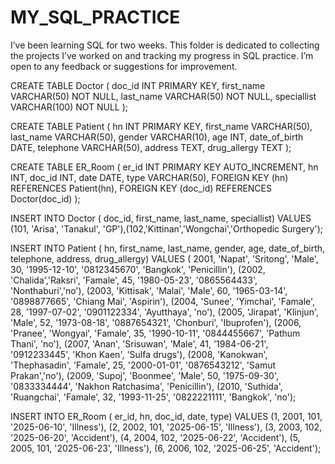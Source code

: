 # MY_SQL_PRACTICE
I’ve been learning SQL for two weeks. This folder is dedicated to collecting the projects I’ve worked on and tracking my progress in SQL practice. I’m open to any feedback or suggestions for improvement.

CREATE TABLE Doctor (
	doc_id INT PRIMARY KEY,
	first_name VARCHAR(50) NOT NULL, 
    last_name VARCHAR(50) NOT NULL,
    speciallist VARCHAR(100) NOT NULL
);

CREATE TABLE Patient (
	hn INT PRIMARY KEY,
    first_name VARCHAR(50),
    last_name VARCHAR(50),
    gender VARCHAR(10),
    age INT,
    date_of_birth DATE,
    telephone VARCHAR(50),
    address TEXT,
    drug_allergy TEXT 
);

CREATE TABLE ER_Room (
	er_id INT PRIMARY KEY AUTO_INCREMENT,
    hn INT,
    doc_id INT,
    date DATE,
    type VARCHAR(50),
    FOREIGN KEY (hn) REFERENCES Patient(hn),
    FOREIGN KEY (doc_id) REFERENCES Doctor(doc_id)
    );
    
INSERT INTO Doctor ( doc_id, first_name, last_name, speciallist)
VALUES (101, 'Arisa', 'Tanakul', 'GP'),(102,'Kittinan','Wongchai','Orthopedic Surgery');

INSERT INTO Patient ( hn, first_name, last_name, gender, age, date_of_birth, telephone, address, drug_allergy)
VALUES ( 2001, 'Napat',	'Sritong', 'Male', 30, '1995-12-10', '0812345670',	'Bangkok',	'Penicillin'),
		(2002, 'Chalida','Raksri', 'Famale', 45, '1980-05-23',	'0865564433', 'Nonthaburi','no'),
		(2003,	'Kittisak',	'Malai', 'Male', 60, '1965-03-14',	'0898877665', 'Chiang Mai',	'Aspirin'),
		(2004,	'Sunee', 'Yimchai',	'Famale', 28, '1997-07-02',	'0901122334',	'Ayutthaya', 'no'),
		(2005,	'Jirapat',	'Klinjun',	'Male',	52,	'1973-08-18', '0887654321',	'Chonburi',	'Ibuprofen'),
		(2006, 'Pranee', 'Wongyai',	'Famale', 35, '1990-10-11',	'0844455667', 'Pathum Thani', 'no'),
		(2007,	'Anan',	'Srisuwan',	'Male',	41,	'1984-06-21', '0912233445',	'Khon Kaen', 'Sulfa drugs'),
		(2008,	'Kanokwan',	'Thephasadin', 'Famale', 25, '2000-01-01', '0876543212', 'Samut Prakan','no'),
		(2009, 'Supoj',	'Boonmee', 'Male', 50, '1975-09-30', '0833334444', 'Nakhon Ratchasima',	'Penicillin'),
		(2010,	'Suthida',	'Ruangchai', 'Famale', 32,	'1993-11-25', '0822221111',	'Bangkok', 'no');

INSERT INTO ER_Room ( er_id, hn, doc_id, date, type)
VALUES (1,	2001, 101,	'2025-06-10',	'Illness'),
		(2,	2002, 101,	'2025-06-15',	'Illness'),
		(3,	2003, 102,	'2025-06-20',	'Accident'),
		(4,	2004, 102,	'2025-06-22',	'Accident'),
		(5,	2005, 101,	'2025-06-23',	'Illness'),
		(6,	2006, 102,	'2025-06-25',	'Accident');

